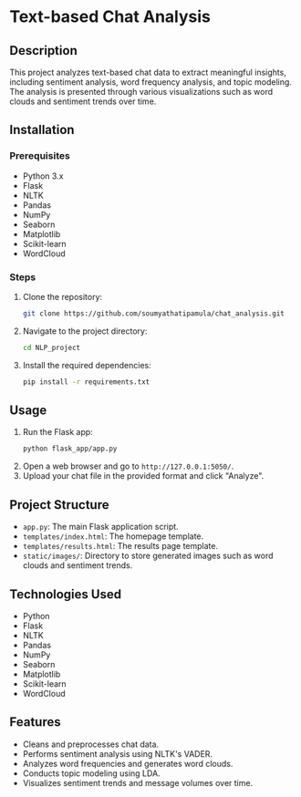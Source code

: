 # Text-based Chat Analysis

## Description
This project analyzes text-based chat data to extract meaningful insights, including sentiment analysis, word frequency analysis, and topic modeling. The analysis is presented through various visualizations such as word clouds and sentiment trends over time.

## Installation
### Prerequisites
- Python 3.x
- Flask
- NLTK
- Pandas
- NumPy
- Seaborn
- Matplotlib
- Scikit-learn
- WordCloud

### Steps
1. Clone the repository:
    ```bash
    git clone https://github.com/soumyathatipamula/chat_analysis.git
    ```
2. Navigate to the project directory:
    ```bash
    cd NLP_project
    ```
3. Install the required dependencies:
    ```bash
    pip install -r requirements.txt
    ```

## Usage
1. Run the Flask app:
    ```bash
    python flask_app/app.py
    ```
2. Open a web browser and go to `http://127.0.0.1:5050/`.
3. Upload your chat file in the provided format and click "Analyze".

## Project Structure
- `app.py`: The main Flask application script.
- `templates/index.html`: The homepage template.
- `templates/results.html`: The results page template.
- `static/images/`: Directory to store generated images such as word clouds and sentiment trends.

## Technologies Used
- Python
- Flask
- NLTK
- Pandas
- NumPy
- Seaborn
- Matplotlib
- Scikit-learn
- WordCloud

## Features
- Cleans and preprocesses chat data.
- Performs sentiment analysis using NLTK's VADER.
- Analyzes word frequencies and generates word clouds.
- Conducts topic modeling using LDA.
- Visualizes sentiment trends and message volumes over time.
